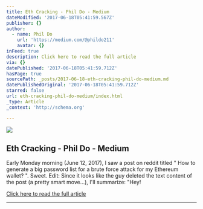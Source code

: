 ```yaml
---
title: Eth Cracking - Phil Do - Medium
dateModified: '2017-06-18T05:41:59.567Z'
publisher: {}
author:
  - name: Phil Do
    url: 'https://medium.com/@phildo211'
    avatar: {}
inFeed: true
description: Click here to read the full article
via: {}
datePublished: '2017-06-18T05:41:59.712Z'
hasPage: true
sourcePath: _posts/2017-06-18-eth-cracking-phil-do-medium.md
datePublishedOriginal: '2017-06-18T05:41:59.712Z'
starred: false
url: eth-cracking-phil-do-medium/index.html
_type: Article
_context: 'http://schema.org'

---
```

<article style=""><img src="https://imgflo.herokuapp.com/graph/2b2431f8e7ba7b0/686792dabce2e1f31e7ae3560a963b58/noop.png?input=https%3A%2F%2Fcdn-images-1.medium.com%2Fmax%2F800%2F1*7elLALsS0PDjdlLlY-8gCg.png" /><h1>Eth Cracking - Phil Do - Medium</h1><p>Early Monday morning (June 12, 2017), I saw a post on reddit titled " How to generate a big password list for a brute force attack for my Ethereum wallet? ". Sweet. Edit: Since it looks like the guy deleted the text content of the post (a pretty smart move...), I'll summarize: "Hey!</p></article>

[Click here to read the full article][0]

---



[0]: https://medium.com/@phildo211/eth-cracking-1ae1ea67886a "Link"